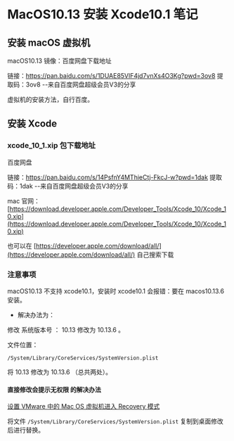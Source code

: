 # MacOS10.13 安装 Xcode10.1 笔记

## 安装 macOS 虚拟机

macOS10.13 镜像：百度网盘下载地址

链接：https://pan.baidu.com/s/1DUAE85VlF4jd7vnXs4O3Kg?pwd=3ov8 
提取码：3ov8 
--来自百度网盘超级会员V3的分享

虚拟机的安装方法，自行百度。

## 安装 Xcode

### xcode_10_1.xip 包下载地址

百度网盘

链接：https://pan.baidu.com/s/14PsfnY4MThieCtj-FkcJ-w?pwd=1dak 
提取码：1dak 
--来自百度网盘超级会员V3的分享

mac 官网：
[https://download.developer.apple.com/Developer_Tools/Xcode_10/Xcode_10.xip](https://download.developer.apple.com/Developer_Tools/Xcode_10/Xcode_10.xip)

也可以在 [https://developer.apple.com/download/all/](https://developer.apple.com/download/all/) 自己搜索下载

### 注意事项

macOS10.13 不支持 xcode10.1，安装时 xcode10.1 会报错：要在 macos10.13.6 安装。

- 解决办法为：

修改 系统版本号 ： 10.13 修改为 10.13.6 。

文件位置：
```
/System/Library/CoreServices/SystemVersion.plist
```

将  10.13 修改为 10.13.6 （总共两处）。

#### 直接修改会提示无权限 的解决办法

[设置 VMware 中的 Mac OS 虚拟机进入 Recovery 模式](./%E8%AE%BE%E7%BD%AE%20VMware%20%E4%B8%AD%E7%9A%84%20Mac%20OS%20%E8%99%9A%E6%8B%9F%E6%9C%BA%E8%BF%9B%E5%85%A5%20Recovery%20%E6%A8%A1%E5%BC%8F.md)

将文件 `/System/Library/CoreServices/SystemVersion.plist` 复制到桌面修改后进行替换。

